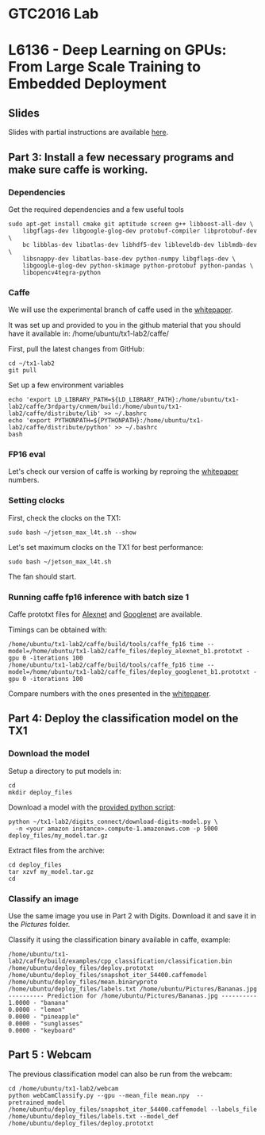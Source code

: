 # GTC2016 Lab
# L6136 - Deep Learning on GPUs: From Large Scale Training to Embedded Deployment

## Slides

Slides with partial instructions are available [here](slides.pdf).

## Part 3: Install a few necessary programs and make sure caffe is working.

### Dependencies
Get the required dependencies and a few useful tools
```
sudo apt-get install cmake git aptitude screen g++ libboost-all-dev \
    libgflags-dev libgoogle-glog-dev protobuf-compiler libprotobuf-dev \
    bc libblas-dev libatlas-dev libhdf5-dev libleveldb-dev liblmdb-dev \
    libsnappy-dev libatlas-base-dev python-numpy libgflags-dev \
    libgoogle-glog-dev python-skimage python-protobuf python-pandas \
    libopencv4tegra-python
```

### Caffe
We will use the experimental branch of caffe used in the [whitepaper](http://www.nvidia.com/content/tegra/embedded-systems/pdf/jetson_tx1_whitepaper.pdf).

It was set up and provided to you in the github material that you should have it available in: /home/ubuntu/tx1-lab2/caffe/

First, pull the latest changes from GitHub:
```
cd ~/tx1-lab2
git pull
```

Set up a few environment variables
```
echo 'export LD_LIBRARY_PATH=${LD_LIBRARY_PATH}:/home/ubuntu/tx1-lab2/caffe/3rdparty/cnmem/build:/home/ubuntu/tx1-lab2/caffe/distribute/lib' >> ~/.bashrc
echo 'export PYTHONPATH=${PYTHONPATH}:/home/ubuntu/tx1-lab2/caffe/distribute/python' >> ~/.bashrc
bash
```

### FP16 eval
Let's check our version of caffe is working by reproing the [whitepaper](http://www.nvidia.com/content/tegra/embedded-systems/pdf/jetson_tx1_whitepaper.pdf) numbers. 

### Setting clocks
First, check the clocks on the TX1:
```
sudo bash ~/jetson_max_l4t.sh --show
```

Let's set maximum clocks on the TX1 for best performance:
```
sudo bash ~/jetson_max_l4t.sh
```
The fan should start.

### Running caffe fp16 inference with batch size 1
Caffe prototxt files for [Alexnet](caffe_files/deploy_alexnet_b1.prototxt) and [Googlenet](caffe_files/deploy_googlenet_b1.prototxt) are available.

Timings can be obtained with:
```
/home/ubuntu/tx1-lab2/caffe/build/tools/caffe_fp16 time --model=/home/ubuntu/tx1-lab2/caffe_files/deploy_alexnet_b1.prototxt -gpu 0 -iterations 100
/home/ubuntu/tx1-lab2/caffe/build/tools/caffe_fp16 time --model=/home/ubuntu/tx1-lab2/caffe_files/deploy_googlenet_b1.prototxt -gpu 0 -iterations 100
```

Compare numbers with the ones presented in the [whitepaper](http://www.nvidia.com/content/tegra/embedded-systems/pdf/jetson_tx1_whitepaper.pdf).


## Part 4: Deploy the classification model on the TX1

### Download the model
Setup a directory to put models in:
```
cd
mkdir deploy_files
```

Download a model with the [provided python script](digits_connect/download-digits-model.py):
```
python ~/tx1-lab2/digits_connect/download-digits-model.py \
  -n <your amazon instance>.compute-1.amazonaws.com -p 5000 deploy_files/my_model.tar.gz
```

Extract files from the archive:
```
cd deploy_files
tar xzvf my_model.tar.gz
cd
```

### Classify an image
Use the same image you use in Part 2 with Digits. Download it and save it in the _Pictures_ folder.

Classify it using the classification binary available in caffe, example:
```
/home/ubuntu/tx1-lab2/caffe/build/examples/cpp_classification/classification.bin /home/ubuntu/deploy_files/deploy.prototxt  /home/ubuntu/deploy_files/snapshot_iter_54400.caffemodel /home/ubuntu/deploy_files/mean.binaryproto /home/ubuntu/deploy_files/labels.txt /home/ubuntu/Pictures/Bananas.jpg 
---------- Prediction for /home/ubuntu/Pictures/Bananas.jpg ----------
1.0000 - "banana"
0.0000 - "lemon"
0.0000 - "pineapple"
0.0000 - "sunglasses"
0.0000 - "keyboard"
```

## Part 5 : Webcam
The previous classification model can also be run from the webcam:
```
cd /home/ubuntu/tx1-lab2/webcam
python webCamClassify.py --gpu --mean_file mean.npy  --pretrained_model /home/ubuntu/deploy_files/snapshot_iter_54400.caffemodel --labels_file /home/ubuntu/deploy_files/labels.txt --model_def /home/ubuntu/deploy_files/deploy.prototxt  
```
